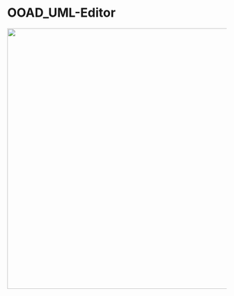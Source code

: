 ﻿# OOAD_UML-Editor
<img src="https://github.com/SYA0618/OOAD_MID_PROJECT/assets/101042439/070ca49b-76d6-4e15-a292-6f0642c3d796" width="650" height="600">


